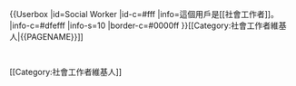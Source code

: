 {{Userbox
  |id=Social Worker
  |id-c=#fff
  |info=這個用戶是[[社會工作者]]。
  |info-c=#dfefff
  |info-s=10
  |border-c=#0000ff
}}<includeonly>[[Category:社會工作者維基人|{{PAGENAME}}]]</includeonly>
<noinclude>
<p style="clear: both; padding-top: 2em">
[[Category:社會工作者維基人]]
</noinclude>